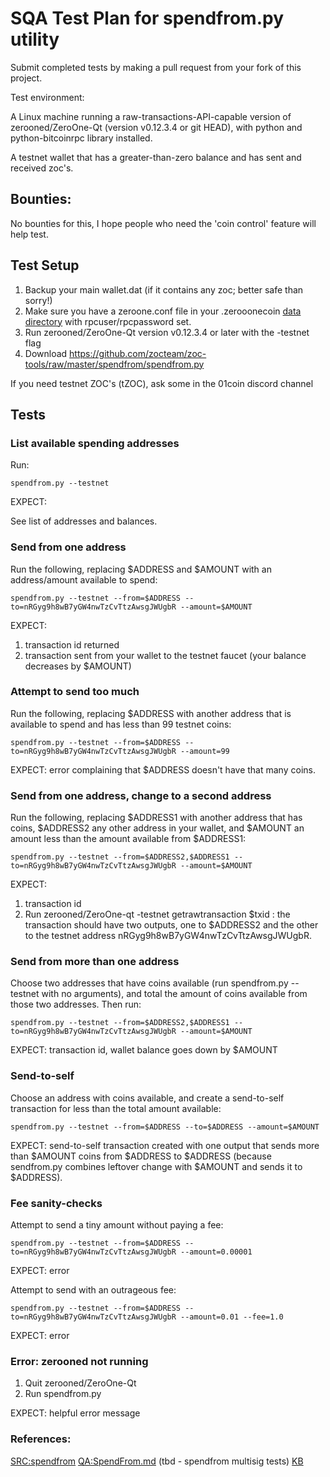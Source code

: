 # SQA Test Plan for spendfrom.py utility

Submit completed tests by making a pull request from your fork of this project.

Test environment:

A Linux machine running a raw-transactions-API-capable version of zerooned/ZeroOne-Qt (version v0.12.3.4 or git HEAD),
with python and python-bitcoinrpc library installed.

A testnet wallet that has a greater-than-zero balance and has sent and received zoc's.

## Bounties:

No bounties for this, I hope people who need the 'coin control' feature will help test.

## Test Setup

1. Backup your main wallet.dat (if it contains any zoc; better safe than sorry!)
2. Make sure you have a zeroone.conf file in your .zerooonecoin [data directory](https://en.bitcoin.it/wiki/Data_directory)
with rpcuser/rpcpassword set.
3. Run zerooned/ZeroOne-Qt version v0.12.3.4 or later with the -testnet flag
4. Download https://github.com/zocteam/zoc-tools/raw/master/spendfrom/spendfrom.py

If you need testnet ZOC's (tZOC), ask some in the 01coin discord channel

## Tests

### List available spending addresses

Run:

```spendfrom.py --testnet```

EXPECT:

See list of addresses and balances.

### Send from one address

Run the following, replacing $ADDRESS and $AMOUNT with an address/amount available to spend:

```spendfrom.py --testnet --from=$ADDRESS --to=nRGyg9h8wB7yGW4nwTzCvTtzAwsgJWUgbR --amount=$AMOUNT```

EXPECT:
1. transaction id returned
2. transaction sent from your wallet to the testnet faucet (your balance decreases by $AMOUNT)

### Attempt to send too much

Run the following, replacing $ADDRESS with another address that is available to spend and has less than 99 testnet coins:

```spendfrom.py --testnet --from=$ADDRESS --to=nRGyg9h8wB7yGW4nwTzCvTtzAwsgJWUgbR --amount=99```

EXPECT: error complaining that $ADDRESS doesn't have that many coins.

### Send from one address, change to a second address

Run the following, replacing $ADDRESS1 with another address that has coins, $ADDRESS2 any other address in your wallet,
and $AMOUNT an amount less than the amount available from $ADDRESS1:

```spendfrom.py --testnet --from=$ADDRESS2,$ADDRESS1 --to=nRGyg9h8wB7yGW4nwTzCvTtzAwsgJWUgbR --amount=$AMOUNT```

EXPECT:
1. transaction id
2. Run zerooned/ZeroOne-qt -testnet getrawtransaction $txid  :  the transaction should have two outputs, one to $ADDRESS2
and the other to the testnet address nRGyg9h8wB7yGW4nwTzCvTtzAwsgJWUgbR.

### Send from more than one address

Choose two addresses that have coins available (run spendfrom.py --testnet  with no arguments), and total the
amount of coins available from those two addresses. Then run:

```spendfrom.py --testnet --from=$ADDRESS2,$ADDRESS1 --to=nRGyg9h8wB7yGW4nwTzCvTtzAwsgJWUgbR --amount=$AMOUNT```

EXPECT: transaction id, wallet balance goes down by $AMOUNT

### Send-to-self

Choose an address with coins available, and create a send-to-self transaction for less than the total amount available:

```spendfrom.py --testnet --from=$ADDRESS --to=$ADDRESS --amount=$AMOUNT```

EXPECT: send-to-self transaction created with one output that sends more than $AMOUNT coins from $ADDRESS to $ADDRESS (because
sendfrom.py combines leftover change with $AMOUNT and sends it to $ADDRESS).

### Fee sanity-checks

Attempt to send a tiny amount without paying a fee:

```spendfrom.py --testnet --from=$ADDRESS --to=nRGyg9h8wB7yGW4nwTzCvTtzAwsgJWUgbR --amount=0.00001```

EXPECT: error

Attempt to send with an outrageous fee:

```spendfrom.py --testnet --from=$ADDRESS --to=nRGyg9h8wB7yGW4nwTzCvTtzAwsgJWUgbR --amount=0.01 --fee=1.0```

EXPECT: error

### Error: zerooned not running

1. Quit zerooned/ZeroOne-Qt
2. Run spendfrom.py

EXPECT: helpful error message


### References:
[SRC:spendfrom](https://github.com/gavinandresen/bitcoin-git/tree/master/contrib/spendfrom)
[QA:SpendFrom.md](https://github.com/julian-perge/QA/blob/master/SpendFrom.md)
(tbd - spendfrom multisig tests)
[KB](https://www.soroushjp.com/2014/12/20/bitcoin-multisig-the-hard-way-understanding-raw-multisignature-bitcoin-transactions/)
